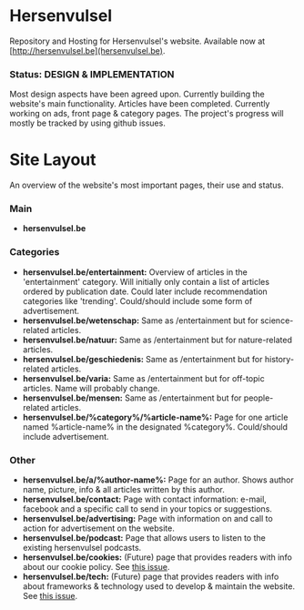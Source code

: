 # Hersenvulsel
Repository and Hosting for Hersenvulsel's website. Available now at [http://hersenvulsel.be](hersenvulsel.be).

### Status: DESIGN & IMPLEMENTATION
Most design aspects have been agreed upon. Currently building the website's main functionality. Articles have been completed.
Currently working on ads, front page & category pages. The project's progress will mostly be tracked by using github issues.

# Site Layout
An overview of the website's most important pages, their use and status.

### Main
* **hersenvulsel.be**

### Categories
* **hersenvulsel.be/entertainment:** Overview of articles in the 'entertainment' category. Will initially only contain a list of articles ordered by publication date. Could later include recommendation categories like 'trending'. Could/should include some form of advertisement.
* **hersenvulsel.be/wetenschap:** Same as /entertainment but for science-related articles.
* **hersenvulsel.be/natuur:** Same as /entertainment but for nature-related articles.
* **hersenvulsel.be/geschiedenis:** Same as /entertainment but for history-related articles.
* **hersenvulsel.be/varia:** Same as /entertainment but for off-topic articles. Name will probably change.
* **hersenvulsel.be/mensen:** Same as /entertainment but for people-related articles.
* **hersenvulsel.be/%category%/%article-name%:** Page for one article named %article-name% in the designated %category%. Could/should include advertisement.

### Other
* **hersenvulsel.be/a/%author-name%:** Page for an author. Shows author name, picture, info & all articles written by this author.
* **hersenvulsel.be/contact:** Page with contact information: e-mail, facebook and a specific call to send in your topics or suggestions.
* **hersenvulsel.be/advertising:** Page with information on and call to action for advertisement on the website.
* **hersenvulsel.be/podcast:** Page that allows users to listen to the existing hersenvulsel podcasts.
* **hersenvulsel.be/cookies:** (Future) page that provides readers with info about our cookie policy. See [this issue](https://github.com/samgielis/Hersenvulsel/issues/1).
* **hersenvulsel.be/tech:** (Future) page that provides readers with info about frameworks & technology used to develop & maintain the website. See [this issue](https://github.com/samgielis/Hersenvulsel/issues/1).
